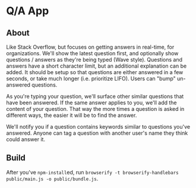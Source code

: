 # Q/A App

## About

Like Stack Overflow, but focuses on getting answers in real-time, for organizations. We'll show the latest question first, and optionally show questions / answers as they're being typed (Wave style). Questions and answers have a short character limit, but an additional explanation can be added. It should be setup so that questions are either answered in a few seconds, or take much longer (i.e. prioritize LIFO). Users can "bump" un-answered questions.

As you're typing your question, we'll surface other similar questions that have been answered. If the same answer applies to you, we'll add the content of your question. That way the more times a question is asked in different ways, the easier it will be to find the answer.

We'll notify you if a question contains keywords similar to questions you've answered. Anyone can tag a question with another user's name they think could answer it.

## Build



After you've `npm-install`ed, run `browserify -t browserify-handlebars public/main.js -o public/bundle.js`.
